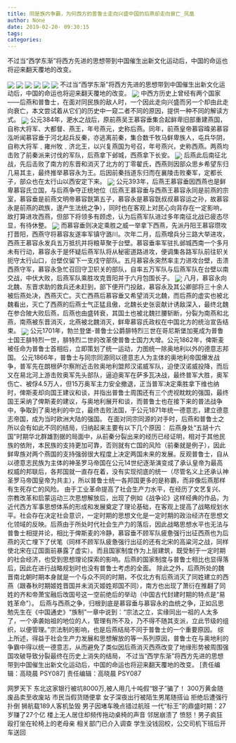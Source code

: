 ```yaml
---
title: 同是族内争霸，为何西方的普鲁士走向兴盛中国的后燕却走向衰亡_凤凰
author: None
date: 2019-02-20- 09:30:15
tags: 
categories: 
---
```

不过当“西学东渐”将西方先进的思想带到中国催生出新文化运动后，中国的命运也将迎来翻天覆地的改变。
<!-- more -->
                                
<img align="center" border="0" src="http://p1.ifengimg.com/a/2018_37/b1595fc7af57ef4_size19_w750_h172.gif" />
                                            
<img align="center" border="0" src="http://e0.ifengimg.com/05/2019/0219/41A430653B5153D850B56A40A0D8D14B74492EA8_size144_w969_h687.jpeg" />
                                    
<img align="center" border="0" src="http://e0.ifengimg.com/02/2019/0219/6F8B0CB0F122D27C1E1205B387487F989B50DA3D_size30_w501_h350.jpeg" />
                            
<img align="center" border="0" src="http://e0.ifengimg.com/10/2019/0219/16EF4AB47A3507B880D9DDC6439CBB77B41A43FC_size126_w802_h462.jpeg" />
<img align="center" border="0" src="http://p1.ifengimg.com/a/2018_48/f91709050e8c500_size255_w751_h281.jpg" />
<img align="center" border="0" src="http://e0.ifengimg.com/09/2019/0219/1D7F2A713FC4F33A577D20C77159912F87AADA2B_size31_w500_h313.jpeg" />
不过当“西学东渐”将西方先进的思想带到中国催生出新文化运动后，中国的命运也将迎来翻天覆地的改变。
<img align="center" border="0" src="http://e0.ifengimg.com/03/2019/0219/06DC7BC3552F4EE57C6BA13BF43E494807CC2012_size75_w436_h484.jpeg" />
中西方历史上曾经有两个国家——后燕和普鲁士，在面对同民族的敌人时，一个因此走向兴盛而另一个却由此走向衰亡，本文尝试着从它们的历史中一窥二者不同的原因，提供一种不同的解读方式。
<img align="center" border="0" src="http://e0.ifengimg.com/11/2019/0219/D6DC336BC5E02C0A827EBF1962E3D7A38F0B516F_size33_w498_h699.jpeg" />
公元384年，淝水之战后，原前燕吴王慕容垂集合起鲜卑旧部重建燕国，自称大将军、大都督、燕王，年号燕元，史称后燕。同年，前燕皇帝慕容暐弟慕容泓听闻慕容垂于河北起兵反秦，亦逃离前秦，集合数千牧马鲜卑族人，屯兵华阴，自称大将军﹑雍州牧﹑济北王，以兴复燕国为号召，年号燕兴，史称西燕。两燕均击败了前秦派来讨伐的军队，后燕拿下邺城，西燕拿下长安。
<img align="center" border="0" src="http://e0.ifengimg.com/02/2019/0219/F85B4D09DAAD6F8FEB3C682750B7408301882D06_size46_w548_h329.jpeg" />
后燕此后南征北战，先后击败了南方的东晋和消灭了北方的丁零翟氏，西燕则因部众思乡希望东归几易其主，最终推举慕容永为王。后因前秦挡道东归而在襄陵击败秦军，定都长子，部众也在太行山以西安定下来。
<img align="center" border="0" src="http://p2.ifengimg.com/a/2018_37/253d1eccaf46f38_size55_w1667_h104.jpg" />
公元393年，后燕王慕容垂因西燕也是鲜卑慕容氏立国，与后燕争夺正统地位（后燕王慕容垂与西燕王慕容永同是前燕的宗室，慕容垂是前燕文明帝慕容皝第五子，慕容永是慕容皝叔叔慕容运之孙，故慕容永是前燕的疏族，遂产生法统之争），同时也在客观上对民心向背存在一定影响，故打算进攻西燕，但部下将领多有顾虑，认为后燕军队进过多年南征北战已疲态尽显，有待休整。
<img align="center" border="0" src="http://p1.ifengimg.com/a/2018_11/77420f5700e6e0e_size856_w800_h1062.jpg" />
而慕容垂则决定乘胜之威一举拿下西燕，先派丹阳王慕容瓒攻打晋阳，西燕守将慕容友遂率军镇守潞川。次年二月，后燕增兵分三路大举进攻，西燕王慕容永发兵五万抵抗并将粮草聚于台壁。慕容垂率军驻扎邺城西南一个多月未有行动，慕容永于是怀疑后燕军队将从秘密道路进攻，便调集各路军队前往轵关扼守太行山口，台壁仅留下一支戍守部队。五月慕容永突然率主力进攻台壁，击溃西燕守军，慕容永急忙召回守卫轵关的部队，自率五万军队与后燕军队在台壁以南交战，中伏大败，后燕军队乘胜攻克晋阳并于六月包围长子。
<img align="center" border="0" src="http://p1.ifengimg.com/a/2018_18/ba96016137d6609_size107_w750_h230.gif" />
八月，慕容永向北魏、东晋求助的救兵还未赶到，部下便开门投敌，慕容永及其公卿部将三十余人被后燕处决，西燕灭亡。灭亡西燕后慕容垂又希望消灭北魏，而后燕的虚实也被北魏看出，灭亡了西燕的后燕士气正猛且傲，北魏长史张衮献计诱敌深入，最终北魏在参合陂大败后燕，后燕也由盛转衰，其国土也被北魏拦腰斩断，分裂为南燕和北燕，南燕被东晋消灭，北燕被北魏消灭，鲜卑慕容氏政权在中国北方的统治宣告结束。
<img align="center" border="0" src="http://p2.ifengimg.com/a/2016/0810/204c433878d5cf9size1_w16_h16.png" />
公元1701年，勃兰登堡-普鲁士公爵腓特烈三世在哥尼斯堡加冕成为普鲁士国王腓特烈一世，腓特烈二世的改革使普鲁士国力大增。公元1862年，俾斯麦被任命为普鲁士首相后，立即策划了统一运动，力图统一除奥地利以外的德意志邦国。
公元1866年，普鲁士与同宗同源同以德意志人为主体的奥地利帝国爆发战争，普军先在朗根萨尔察附近击败奥地利盟邦汉诺威军队，迫使汉诺威投降，而后又在易北河上游击败奥军先头部队，逼迫奥军在萨多瓦决战，最终普军大胜，奥军伤亡、被俘4.5万人，但15万奥军主力安全撤退，正当普军决定乘胜拿下维也纳时，俾斯麦却向国王建议和谈，并指出普鲁士周围还有三个虎视眈眈的强国，最终国王采纳了俾斯麦的建议，与奥地利展开和谈，而普鲁士也在接下来的普法战争中，争取到了奥地利的中立，最终击败法国，于公元1871年统一德意志，建立德意志帝国，成为当时欧洲大陆的强国。
在面对同宗同源的对手时，后燕和普鲁士之所以会有如此不同的结局，归纳起来主要有以下几个原因：
后燕身处“五胡十六国”时期华北群雄割据的局面中，从前秦分裂出来的经历已经证明，相对于其他民族的依附，本民族的支持更加可靠，否则就有亡国的风险（前秦就是例子），因此鲜卑族对两个燕国的支持强弱很大程度上决定两国未来的发展。反观普鲁士，自从以德意志民族为主体的神圣罗马帝国在公元14世纪逐渐演变成了承认皇帝为最高权威的邦联后，各邦国就一直存在着，没有实现彻底的统一（尽管名义上还承认神圣罗马帝国皇帝为共主），所以普鲁士统一各邦国更多的是称霸，而非像后燕那样有生死存亡的风险。
由于工业革命提高了社会生产力水平，在经历了文艺复兴、宗教改革和启蒙运动三次思想解放后，出现了例如《战争论》这样经典的作品，为近代西方军事思想体系的形成和发展奠定了理论基础，在客观上提高了战略规划水平。社会存在决定社会意识，一定时期的思想文化是一定时期的政治经济在思想文化领域的反映。后燕由于所处时代社会生产力的落后，因此战略思想水平也无法与普鲁士相提并论，相比于俾斯麦的冷静，慕容垂不顾军队疲惫强行出征西燕也为后燕的灭亡埋下了伏笔（同样不顾军队疲惫强行出征的还有北宋的高粱河之战，同样使北宋在辽国面前暴露了虚实）。而且国家制度作为上层建筑，既受制于一定时期的社会经济，也受到思想理论探索的影响。后燕的国家制度与普鲁士相比也显得落后，因此在进行战略规划时也没有普鲁士考虑的全面。
除此之外，后燕所处的魏晋南北朝时期本身就是一个与众不同的时期，不仅北方有后燕消灭了同姓建立的西燕（跟春秋时期姬姓晋国并未消灭姬姓郑国不同），南方也出现了萧衍在推翻了同姓的齐和帝萧宝融后改国号这一空前绝后的举动（中国古代封建时期的特点是“易姓革命”）。
后燕与西燕之争，归根到底是慕容垂与慕容永的血统之争，正如吕思勉先生在《中国通史》“族制”一章中说到：“宗法之立，实缘同出一祖的人太多了，一个承袭始祖的地位的人，管理有所不及，乃不得不随其支派，立此节级的组织，以便管理。”宗法制的影响，也是后燕结局不同于普鲁士的一个重要原因。
综上所述，得益于社会生产力发展和思想解放的等一系列原因，普鲁士在与奥地利的争霸中得以统一德意志，从而避免了类似因后燕消灭西燕改变了地缘形势被周围强国攻破导致分裂最终在历史上消失的结局，
不过当“西学东渐”将西方先进的思想带到中国催生出新文化运动后，中国的命运也将迎来翻天覆地的改变。
                                [责任编辑：高晓晨                                    PSY087]                            
                                责任编辑：高晓晨                                    PSY087                            
                                                            
网罗天下
东北这家银行被坑8000万,被人用几十吨假“银子”骗了！
300万黄金随废品卖至收废站 市民当假货随便拿
女子深夜出行被陌生男尾随搭讪 拒绝后遭强行扑倒
狮航载189人客机坠毁 男子因堵车晚点错过航班
一代“标王”的鼎盛时期：27岁赚了27个亿
楼上无人居住却频传拖动桌椅的声音 邻居崩溃了
愤怒！男子疯狂殴打坐在轮椅上的老母亲 相关部门已介入调查
学生没钱回校，公交司机下班后开车送回
